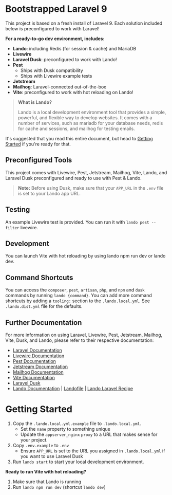 # Bootstrapped Laravel 9

This project is based on a fresh install of Laravel 9. Each solution included below is preconfigured to work with Laravel!

**For a ready-to-go dev environment, includes:**
 * **Lando**: including Redis (for session & cache) and MariaDB
 * **Livewire**
 * **Laravel Dusk**: preconfigured to work with Lando!
 * **Pest**
   * Ships with Dusk compatibility
   * Ships with Livewire example tests
 * **Jetstream**
 * **Mailhog**: Laravel-connected out-of-the-box
 * **Vite**: preconfigured to work with hot reloading on Lando!

> **What is Lando?**
>
> Lando is a local development environment tool that provides a simple, powerful, and flexible way to develop websites. It comes with a number of services, such as mariadb for your database needs, redis for cache and sessions, and mailhog for testing emails.

It's suggested that you read this entire document, but head to [Getting Started](#getting_started) if you're ready for that.

## Preconfigured Tools
This project comes with Livewire, Pest, Jetstream, Mailhog, Vite, Lando, and Laravel Dusk preconfigured and ready to use with Pest & Lando. 

> **Note:** Before using Dusk, make sure that your `APP_URL` in the `.env` file is set to your Lando app URL.

## Testing
An example Livewire test is provided. You can run it with `lando pest --filter` livewire.

## Development
You can launch Vite with hot reloading by using lando npm run dev or lando dev.

## Command Shortcuts
You can access the `composer`, `pest`, `artisan`, `php`, and `npm` and `dusk` commands by running `lando {command}`. You can add more command shortcuts by adding a `tooling:` section to the `.lando.local.yml`. See `.lando.dist.yml` file for the defaults.

## Further Documentation
For more information on using Laravel, Livewire, Pest, Jetstream, Mailhog, Vite, Dusk, and Lando, please refer to their respective documentation:

* [Laravel Documentation](https://laravel.com/docs)
* [Livewire Documentation](https://laravel-livewire.com/docs)
* [Pest Documentation](https://pestphp.com/docs)
* [Jetstream Documentation](https://jetstream.laravel.com/2.x/concept-overview.html)
* [Mailhog Documentation](https://github.com/mailhog/MailHog)
* [Vite Documentation](https://vitejs.dev/config/)
* [Laravel Dusk](https://laravel.com/docs/9.x/dusk)
* [Lando Documentation](https://docs.lando.dev/) | [Landofile](https://docs.lando.dev/core/v3/#landofile) | [Lando Laravel Recipe](https://docs.lando.dev/laravel/getting-started.html)

# Getting Started
1. Copy the `.lando.local.yml.example` file to `.lando.local.yml`.
   * Set the `name` property to something unique
   * Update the `appserver_nginx` `proxy` to a URL that makes sense for your project.
2. Copy `.env.example` to `.env`
   * Ensure `APP_URL` is set to the URL you assigned in `.lando.local.yml` if you want to use Laravel Dusk
3. Run `lando start` to start your local development environment.

**Ready to run Vite with hot reloading?**

1. Make sure that Lando is running
2. Run `lando npm run dev` (shortcut `lando dev`)

